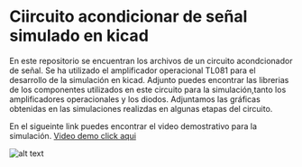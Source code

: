 # Ciircuito acondicionar de señal simulado en kicad

En este repositorio se encuentran los archivos de un circuito acondcionador de señal. Se ha utilizado el amplificador operacional TL081 para el desarrollo de la simulación en kicad. Adjunto puedes encontrar las librerias de los componentes utilizados en este circuito para la simulación,tanto los amplificadores operacionales y los diodos. Adjuntamos las gráficas obtenidas en las simulaciones realizdas en algunas etapas del circuito. 

En el sigueinte link puedes encontrar el video demostrativo para la simulación.
[Video demo click aqui](https://www.youtube.com/watch?v=K12Exg5Oqd0&t=47s)

![alt text](https://github.com/jlaica/circuito_acondicionar_senal/blob/main/circuit_acondicionador.png)
